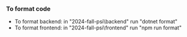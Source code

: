### To format code

- To format backend: in "2024-fall-psi\backend" run "dotnet format"
- To format frontend: in "2024-fall-psi\frontend" run "npm run format"

